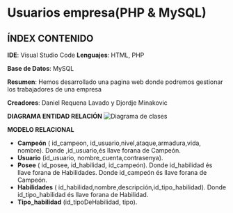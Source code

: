 # Usuarios empresa(PHP & MySQL)
## ÍNDEX CONTENIDO
**IDE**: Visual Studio Code
**Lenguajes**: HTML, PHP

**Base de Datos**: MySQL

**Resumen**: Hemos desarrollado una pagina web donde podremos gestionar los trabajadores de una empresa

**Creadores**: Daniel Requena Lavado y Djordje  Minakovic

**DIAGRAMA ENTIDAD RELACIÓN**
![Diagrama de clases](diagrama_E-R.png)

**MODELO RELACIONAL**
- **Campeón** ( id_campeon, id_usuario,nivel,ataque,armadura,vida, nombre).
Donde ,id_usuario,és llave forana de Campeón.
- **Usuario** (id_usuario, nombre_cuenta,contrasenya).
- **Posee** ( id_posee, id_habilidad, id_campeón).
Donde id_habilidad és llave forana de Habilidades.
Donde id_campeón és llave forana de Campeón.
- **Habilidades** ( id_habilidad,nombre,descripción,id_tipo_habilidad).
Donde id_tipo_habilidad és llave forana de Habilidad.
- **Tipo_habilidad** (id_tipoDeHabilidad, tipo).
